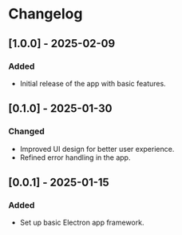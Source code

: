 # Changelog

## [1.0.0] - 2025-02-09

### Added

- Initial release of the app with basic features.

## [0.1.0] - 2025-01-30

### Changed

- Improved UI design for better user experience.
- Refined error handling in the app.

## [0.0.1] - 2025-01-15

### Added

- Set up basic Electron app framework.